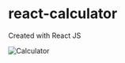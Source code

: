 # react-calculator
Created with React JS

![Calculator](https://user-images.githubusercontent.com/84442757/191806557-e9854b6d-32e5-41e5-b7b6-d99310139de7.gif)
